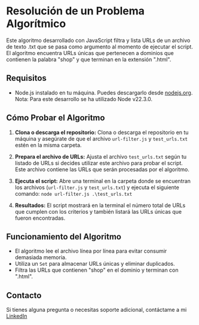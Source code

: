 # Resolución de un Problema Algorítmico

Este algoritmo desarrollado con JavaScript filtra y lista URLs de un archivo de texto .txt que se pasa como argumento al momento de ejecutar el script. El algoritmo encuentra URLs únicas que pertenecen a dominios que contienen la palabra "shop" y que terminan en la extensión ".html".

## Requisitos

- Node.js instalado en tu máquina. Puedes descargarlo desde [nodejs.org](https://nodejs.org/). Nota: Para este desarrollo se ha utilizado Node v22.3.0.

## Cómo Probar el Algoritmo

1. **Clona o descarga el repositorio:**
   Clona o descarga el repositorio en tu máquina y asegúrate de que el archivo `url-filter.js` y `test_urls.txt` estén en la misma carpeta.

2. **Prepara el archivo de URLs:**
   Ajusta el archivo `test_urls.txt` según tu listado de URLs si decides utilizar este archivo para probar el script. Este archivo contiene las URLs que serán procesadas por el algoritmo.

3. **Ejecuta el script:**
   Abre una terminal en la carpeta donde se encuentran los archivos (`url-filter.js` y `test_urls.txt`) y ejecuta el siguiente comando: `node url-filter.js .\test_urls.txt`


4. **Resultados:**
El script mostrará en la terminal el número total de URLs que cumplen con los criterios y también listará las URLs únicas que fueron encontradas.

## Funcionamiento del Algoritmo

- El algoritmo lee el archivo línea por línea para evitar consumir demasiada memoria.
- Utiliza un `Set` para almacenar URLs únicas y eliminar duplicados.
- Filtra las URLs que contienen "shop" en el dominio y terminan con ".html".

## Contacto

Si tienes alguna pregunta o necesitas soporte adicional, contáctame a mi [LinkedIn](https://www.linkedin.com/in/renzo-bocanegra-dev/)

